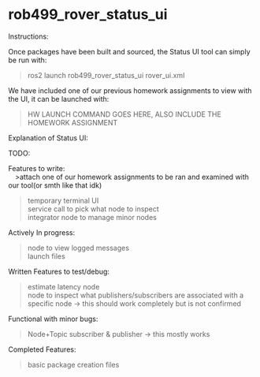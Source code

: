# rob499_rover_status_ui  


Instructions:

Once packages have been built and sourced, the Status UI tool can simply be run with:

>ros2 launch rob499_rover_status_ui rover_ui.xml


We have included one of our previous homework assignments to view with the UI, it can be launched with:

>HW LAUNCH COMMAND GOES HERE, ALSO INCLUDE THE HOMEWORK ASSIGNMENT

Explanation of Status UI:



TODO:  

Features to write:  
&emsp;>attach one of our homework assignments to be ran and examined with our tool(or smth like that idk)  
>temporary terminal UI   
>service call to pick what node to inspect      
>integrator node to manage minor nodes  
  

Actively In progress:
>node to view logged messages  
>launch files  

Written Features to test/debug:  
>estimate latency node  
>node to inspect what publishers/subscribers are associated with a specific node  -> this should work completely but is not confirmed

Functional with minor bugs:  
>Node+Topic subscriber & publisher -> this mostly works  

Completed Features:  
>basic package creation files  
